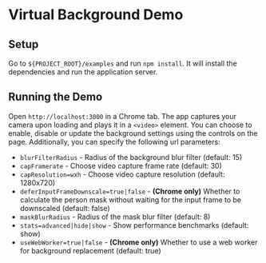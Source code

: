 # Virtual Background Demo

## Setup

Go to `${PROJECT_ROOT}/examples` and run `npm install`. It will install the dependencies and run the application server.

## Running the Demo

Open `http://localhost:3000` in a Chrome tab. The app captures your camera upon loading and plays it in a `<video>` element. You can choose to enable, disable or update the background settings using the controls on the page. Additionally, you can specify the following url parameters:

- `blurFilterRadius` - Radius of the background blur filter (default: 15)
- `capFramerate` - Choose video capture frame rate (default: 30)
- `capResolution=wxh` - Choose video capture resolution (default: 1280x720)
- `deferInputFrameDownscale=true|false` - **(Chrome only)** Whether to calculate the person mask without waiting for the input frame to be downscaled (default: false)
- `maskBlurRadius` - Radius of the mask blur filter (default: 8)
- `stats=advanced|hide|show` - Show performance benchmarks (default: show)
- `useWebWorker=true|false` - **(Chrome only)** Whether to use a web worker for background replacement (default: true)
